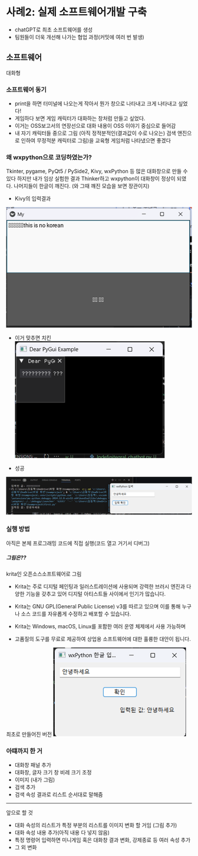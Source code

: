 # 사례2: 실제 소프트웨어개발 구축
- chatGPT로 최초 소프트웨어를 생성
- 팀원들이 더욱 개선해 나가는 협업 과정(커밋에 여러 번 발생)
## 소프트웨어 
대화형 
### 소프트웨어 동기
- print을 하면 터미널에 나오는게 작아서 뭔가 창으로 나타내고 크게 나타내고 싶었다!
- 게임하다 보면 게임 캐릭터가 대화하는 창처럼 만들고 싶었다.
- 이거는 OSS보고서의 연장선으로 대화 내용이 OSS 이야기 중심으로 들어감
- 내 자기 캐릭터들 중으로 그림 (아직 정적분적인(결과값이 수로 나오는) 검색 앤진으로 인하여 무정적분 캐릭터로 그림)을 교육형 게임처럼 나타냈으면 좋겠다 


### 왜 wxpython으로 코딩하였는가?
Tkinter, pygame,  PyQt5 / PySide2, Kivy, wxPython 등 많은 대화창으로 만들 수 있다 
하지만 내가 임상 실험한 결과 Thinker하고 wxpython이 대화창이 정상이 되였다.
나머지들이 한글이 깨진다. (와 그때 꺠진 모습을 보면 장관이지)
- Kivy의 입력결과

![Kivy의 입력결과](gihub이미지모음/Kivy.png)


- 이거 맞추면 치킨
![이거 맞추면 치킨](gihub이미지모음/이거_맞추면_치킨.png)

- 성공

![아거 성공](gihub이미지모음/정상.png)

### 실행 방법
아직은 본체 프로그래밍 코드에 직접 실행(코드 열고 거기서 디버그)

##### 그림은??
krita인 오픈소스소프트웨어로 그림
- Krita는 주로 디지털 페인팅과 일러스트레이션에 사용되며
강력한 브러시 엔진과 다양한 기능을 갖추고 있어 디지털 아티스트들 사이에서 인기가 많습니다.

- Krita는 GNU GPL(General Public License) v3를 따르고 있으며
 이를 통해 누구나 소스 코드를 자유롭게 수정하고 배포할 수 있습니다.

- Krita는 Windows, macOS, Linux를 포함한 여러 운영 체제에서 사용 가능하며
- 고품질의 도구를 무료로 제공하여 상업용 소프트웨어에 대한 훌륭한 대안이 됩니다.


최초로 만들어진 버전
![아거 성공](gihub이미지모음/최초_버전.png)

### 아떄까지 한 거
+ 대화창 패널 추가
+ 대화창, 글자 크기 창 비레 크기 조정
+ 이미지 (내가 그림)
+ 검색 추가
+ 검색 속성 결과로 리스트 순서대로 말해줌
------------
앞으로 할 것
+ 대화 속성의 리스트가 특정 부분의 리스트를 이미지 변화 할 거임 (그림 추가)
+ 대화 속성 내용 추가(아직 내용 다 넣지 않음)
+ 특정 명령어 입력하면 미니게임 혹은 대화창 결과 변화, 강제종료 등 여러 속성 추가
+ 그 외 변화
